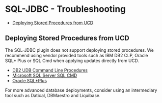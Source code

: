 
# SQL-JDBC - Troubleshooting

* [Deploying Stored Procedures from UCD](https://urbancode.github.io/IBM-UCx-PLUGIN-DOCS/UCD/SQL-JDBC/troubleshooting.html)

## Deploying Stored Procedures from UCD

The SQL-JDBC plugin does not support deploying stored procedures. We recommend using vendor provided tools such as IBM DB2 CLP, Oracle SQL\* Plus or SQL Cmd when applying updates directly from UCD.

* [DB2 UDB Command Line Procedures](https://www.ibm.com/developerworks/data/library/techarticle/dm-0503melnyk/)
* [Microsoft SQL Server SQL CMD](https://urbancode.github.io/IBM-UCx-PLUGIN-DOCS/UCD/SQLCmd/)
* [Oracle SQL\*Plus](https://urbancode.github.io/IBM-UCx-PLUGIN-DOCS/UCD/SQLPlus/)

For more advanced database deployments, consider using an intermediary tool such as Datical, DBMaestro and Liquibase.

